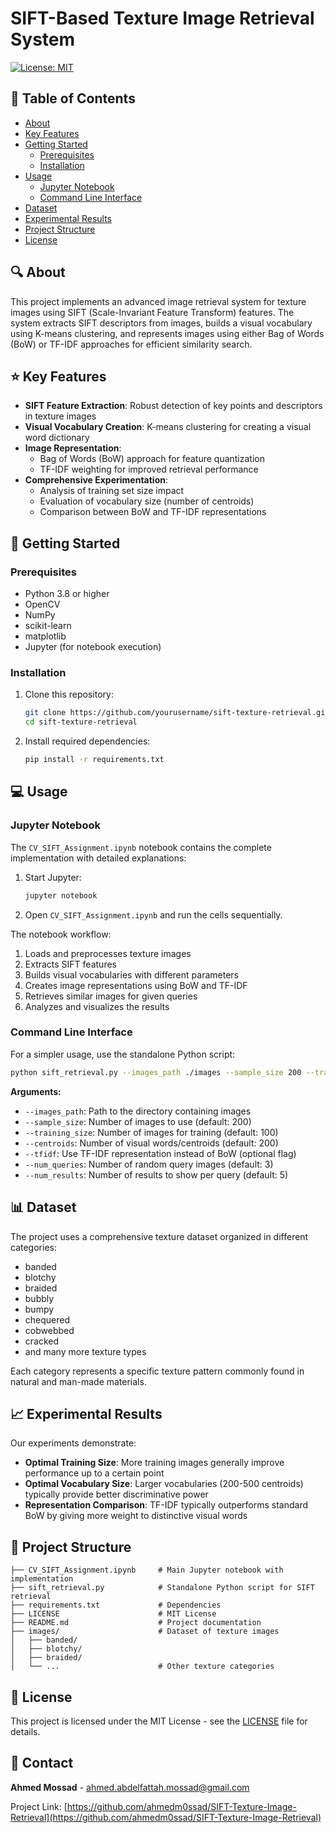 # SIFT-Based Texture Image Retrieval System

[![License: MIT](https://img.shields.io/badge/License-MIT-yellow.svg)](https://opensource.org/licenses/MIT)

## 📝 Table of Contents
- [About](#about)
- [Key Features](#features)
- [Getting Started](#getting-started)
  - [Prerequisites](#prerequisites)
  - [Installation](#installation)
- [Usage](#usage)
  - [Jupyter Notebook](#jupyter-notebook)
  - [Command Line Interface](#command-line-interface)
- [Dataset](#dataset)
- [Experimental Results](#experimental-results)
- [Project Structure](#project-structure)
- [License](#license)

## 🔍 About <a name="about"></a>

This project implements an advanced image retrieval system for texture images using SIFT (Scale-Invariant Feature Transform) features. The system extracts SIFT descriptors from images, builds a visual vocabulary using K-means clustering, and represents images using either Bag of Words (BoW) or TF-IDF approaches for efficient similarity search.

## ⭐ Key Features <a name="features"></a>

- **SIFT Feature Extraction**: Robust detection of key points and descriptors in texture images
- **Visual Vocabulary Creation**: K-means clustering for creating a visual word dictionary
- **Image Representation**:
  - Bag of Words (BoW) approach for feature quantization
  - TF-IDF weighting for improved retrieval performance
- **Comprehensive Experimentation**:
  - Analysis of training set size impact
  - Evaluation of vocabulary size (number of centroids)
  - Comparison between BoW and TF-IDF representations

## 🚀 Getting Started <a name="getting-started"></a>

### Prerequisites <a name="prerequisites"></a>

- Python 3.8 or higher
- OpenCV
- NumPy
- scikit-learn
- matplotlib
- Jupyter (for notebook execution)

### Installation <a name="installation"></a>

1. Clone this repository:
   ```bash
   git clone https://github.com/yourusername/sift-texture-retrieval.git
   cd sift-texture-retrieval
   ```

2. Install required dependencies:
   ```bash
   pip install -r requirements.txt
   ```

## 💻 Usage <a name="usage"></a>

### Jupyter Notebook <a name="jupyter-notebook"></a>

The `CV_SIFT_Assignment.ipynb` notebook contains the complete implementation with detailed explanations:

1. Start Jupyter:
   ```bash
   jupyter notebook
   ```

2. Open `CV_SIFT_Assignment.ipynb` and run the cells sequentially.

The notebook workflow:
1. Loads and preprocesses texture images
2. Extracts SIFT features
3. Builds visual vocabularies with different parameters
4. Creates image representations using BoW and TF-IDF
5. Retrieves similar images for given queries
6. Analyzes and visualizes the results

### Command Line Interface <a name="command-line-interface"></a>

For a simpler usage, use the standalone Python script:

```bash
python sift_retrieval.py --images_path ./images --sample_size 200 --training_size 100 --centroids 200 --tfidf --num_queries 3
```

**Arguments:**
- `--images_path`: Path to the directory containing images
- `--sample_size`: Number of images to use (default: 200)
- `--training_size`: Number of images for training (default: 100)
- `--centroids`: Number of visual words/centroids (default: 200)
- `--tfidf`: Use TF-IDF representation instead of BoW (optional flag)
- `--num_queries`: Number of random query images (default: 3)
- `--num_results`: Number of results to show per query (default: 5)

## 📊 Dataset <a name="dataset"></a>

The project uses a comprehensive texture dataset organized in different categories:
- banded
- blotchy
- braided
- bubbly
- bumpy
- chequered
- cobwebbed
- cracked
- and many more texture types

Each category represents a specific texture pattern commonly found in natural and man-made materials.

## 📈 Experimental Results <a name="experimental-results"></a>

Our experiments demonstrate:
- **Optimal Training Size**: More training images generally improve performance up to a certain point
- **Optimal Vocabulary Size**: Larger vocabularies (200-500 centroids) typically provide better discriminative power
- **Representation Comparison**: TF-IDF typically outperforms standard BoW by giving more weight to distinctive visual words

## 📁 Project Structure <a name="project-structure"></a>

```
├── CV_SIFT_Assignment.ipynb     # Main Jupyter notebook with implementation
├── sift_retrieval.py            # Standalone Python script for SIFT retrieval
├── requirements.txt             # Dependencies
├── LICENSE                      # MIT License
├── README.md                    # Project documentation
├── images/                      # Dataset of texture images
│   ├── banded/
│   ├── blotchy/
│   ├── braided/
│   └── ...                      # Other texture categories
```

## 📜 License <a name="license"></a>

This project is licensed under the MIT License - see the [LICENSE](LICENSE) file for details.

## 📧 Contact

**Ahmed Mossad** - [ahmed.abdelfattah.mossad@gmail.com](mailto:ahmed.abdelfattah.mossad@gmail.com)

Project Link: [https://github.com/ahmedm0ssad/SIFT-Texture-Image-Retrieval](https://github.com/ahmedm0ssad/SIFT-Texture-Image-Retrieval)
